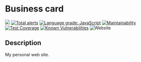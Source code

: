 # Business card
![](https://github.com/fabasoad/business-card/workflows/CI/badge.svg) [![Total alerts](https://img.shields.io/lgtm/alerts/g/fabasoad/business-card.svg?logo=lgtm&logoWidth=18)](https://lgtm.com/projects/g/fabasoad/business-card/alerts/) [![Language grade: JavaScript](https://img.shields.io/lgtm/grade/javascript/g/fabasoad/business-card.svg?logo=lgtm&logoWidth=18)](https://lgtm.com/projects/g/fabasoad/business-card/context:javascript) [![Maintainability](https://api.codeclimate.com/v1/badges/cc78787f79dd0bb40163/maintainability)](https://codeclimate.com/github/fabasoad/business-card/maintainability) [![Test Coverage](https://api.codeclimate.com/v1/badges/cc78787f79dd0bb40163/test_coverage)](https://codeclimate.com/github/fabasoad/business-card/test_coverage) [![Known Vulnerabilities](https://snyk.io/test/github/fabasoad/business-card/badge.svg)](https://snyk.io/test/github/fabasoad/business-card) ![Website](https://img.shields.io/website?down_message=offline&up_message=online&url=https%3A%2F%2Ffabasoad.github.io%2Fbusiness-card%2F)
## Description
My personal web site.

